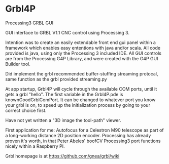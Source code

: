 # Grbl4P
Processing3 GRBL GUI

GUI interface to GRBL V1.1 CNC control using Processing 3.

Intention was to create an easily extendable front end gui panel within a framework which enables
easy ententions with java and/or scala.  All code provided is java, using only the Processing 3 included IDE.
All GUI controls are from the Processing G4P Library, and were created with the G4P GUI Builder tool.

Did implement the grbl recommended buffer-stuffing streaming protocal, same function as the grbl provided streaming.py

At app startup, Grbl4P will cycle through the available COM ports, until it gets a grbl "hello".   The first variable
in the Grbl4P.pde is knownGoodGrblComPort.  It can be changed to whatever port you know your grbl is on, to speed up 
the initialization process by going to your correct choice first. 

Have not yet written a "3D image the tool-path" viewer.   

First application for me:
   Autofocus for a Celestron M90 telescope as part of a long-working distance 2D position encoder.
Processing has already proven it's worth, in that Peter Abeles'  boofCV Processing3 port
functions nicely within a Raspberry PI.  

Grbl homepage is at https://github.com/gnea/grbl/wiki
